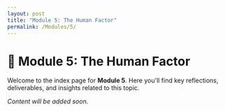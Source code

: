 ```yaml
---
layout: post
title: "Module 5: The Human Factor"
permalink: /Modules/5/
---
```


# 📘 Module 5: The Human Factor

Welcome to the index page for **Module 5**. Here you'll find key reflections, deliverables, and insights related to this topic.

*Content will be added soon.*
